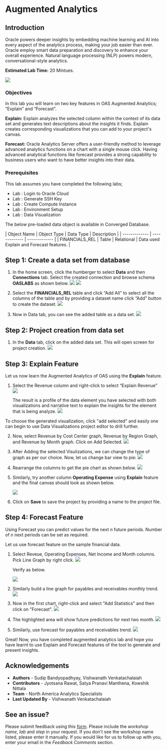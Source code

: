 # Augmented Analytics #

## Introduction

Oracle powers deeper insights by embedding machine learning and AI into every aspect of the analytics process, making your job easier than ever.  Oracle employ smart data preparation and discovery to enhance your overall experience. Natural language processing (NLP) powers modern, conversational-style analytics.

**Estimated Lab Time:** 20 Mintues.

![](./images/augmentedanalytics.png " ")


### Objectives ###

In this lab you will learn on two key features in OAS Augmented Analytics; “Explain” and “Forecast”.

**Explain:** Explain analyzes the selected column within the context of its data set and generates text descriptions about the insights it finds.  Explain creates corresponding visualizations that you can add to your project's canvas.

**Forecast:** Oracle Analytics Server offers a user-friendly method to leverage advanced analytics functions on a chart with a single mouse click. Having advanced analytical functions like forecast provides a strong capability to business users who want to have better insights into their data. 

### Prerequisites ###
This lab assumes you have completed the following labs;  
- Lab : Login to Oracle Cloud  
- Lab : Generate SSH Key  
- Lab : Create Compute Instance  
- Lab : Environment Setup
- Lab : Data Visualization  


The below pre-loaded data object is available in Converged Database.  

| Object Name  | Object Type  | Data Type  | Description  |
| ------------- | ------------- | ------------- |
| FINANCIALS\_REL | Table | Relational  | Data used Explain and Forecast features. |


## Step 1: Create a data set from database

1. In the home screen, click the humberger to select **Data** and then **Connections** tab. Select the  created connection and browse schema **OASLABS** as shown below.
![](./images/aa4.png " ")
![](./images/aa5.png " ")

2. Select the **FINANCIALS\_REL** table and click “Add All” to select all the columns of the table and by providing a dataset name click “Add” button to create the dataset.
![](./images/aa6.png " ")

3. Now in Data tab, you can see the added table as a data set.
![](./images/aa7.png " ")

## Step 2: Project creation from data set

1. In the **Data** tab, click on the added data set.  This will open screen for project creation.
![](./images/aa7.png " ")

## Step 3: Explain Feature

Let us now learn the Augmented Analytics of OAS using the  **Explain** feature.

1. Select the Revenue column and right-click to select “Explain Revenue”
![](./images/aa8.png " ")

    The result is a profile of the data element you have selected with both visualizations and narrative text to explain the insights for the element that is being analyze.
    ![](./images/aa9.png " ")

To choose the generated visualization, click "add selected" and easily one can begin to use Data Visualizations project editor to drill further. 

2. Now, select Revenue by Cost Center graph, Revenue by Region Graph, and Revenue by Month graph. Click on Add Selected.
![](./images/aa10.png " ")

3. After Adding the selected Visulizations, we can change the type of graph as per our choice.
   Now, let us change bar view to pie:
![](./images/aa11.png " ")
4. Rearrange the columns to get the pie chart as shown below.
![](./images/aa12.png " ")

5. Similarly, try another column **Operating Expense** using **Explain** feature and the final canvas should look as shown below.

    ![](./images/aa14.png " ")

6. Click on **Save** to save the project by providing a name to the project file.

## Step 4: Forecast Feature

Using Forecast you can predict values for the next _n_ future periods.  Number of _n_ next periods can be set as required. 

Let us use forecast feature on the sample financial data.

1. Select Reveue, Operating Expenses, Net Income and Month columns.  Pick Line Graph by right click.
![](./images/aa15.png " ")

    Verify as below.

    ![](./images/aa16.png " ")

2. Similarly build a line graph for payables and receivables monthly trend.
![](./images/aa17.png " ")

3. Now in the first chart, right-click and select "Add Statistics" and then click on "Forecast".
![](./images/aa18.png " ")
4. The highlighted area will show future predictions for next two month.
![](./images/aa19.png " ")

5. Similarly, use forecast for payables and receivables trend.
![](./images/aa20.png " ")

Great! Now, you have completed augmented analytics lab and hope you have learnt to use Explain and Forecast features of the tool to generate and present insights.

## Acknowledgements

- **Authors** - Sudip Bandyopadhyay, Vishwanath Venkatachalaiah
- **Contributors** - Jyotsana Rawat, Satya Pranavi Manthena, Kowshik Nittala
- **Team** - North America Analytics Specialists
- **Last Updated By** - Vishwanath Venkatachalaiah

## See an issue?
Please submit feedback using this [form](https://apexapps.oracle.com/pls/apex/f?p=133:1:::::P1_FEEDBACK:1). Please include the *workshop name*, *lab* and *step* in your request.  If you don't see the workshop name listed, please enter it manually. If you would like for us to follow up with you, enter your email in the *Feedback Comments* section.